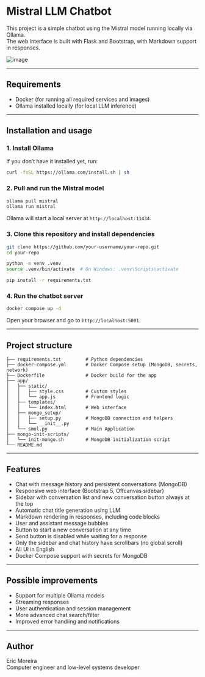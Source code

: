 # Mistral LLM Chatbot

This project is a simple chatbot using the Mistral model running locally via Ollama.  
The web interface is built with Flask and Bootstrap, with Markdown support in responses.

![image](https://github.com/user-attachments/assets/02ec62d7-2d23-4374-ae75-f5b0251319d7)


---

## Requirements

- Docker (for running all required services and images)
- Ollama installed locally (for local LLM inference)

---

## Installation and usage

### 1. Install Ollama

If you don’t have it installed yet, run:

```bash
curl -fsSL https://ollama.com/install.sh | sh
```

### 2. Pull and run the Mistral model

```bash
ollama pull mistral
ollama run mistral
```

Ollama will start a local server at `http://localhost:11434`.

### 3. Clone this repository and install dependencies

```bash
git clone https://github.com/your-username/your-repo.git
cd your-repo

python -m venv .venv
source .venv/bin/activate  # On Windows: .venv\Scripts\activate

pip install -r requirements.txt
```

### 4. Run the chatbot server

```bash
docker compose up -d 
```

Open your browser and go to `http://localhost:5001`.

---

## Project structure

```
├── requirements.txt         # Python dependencies
├── docker-compose.yml       # Docker Compose setup (MongoDB, secrets, network)
├── Dockerfile               # Docker build for the app
├── app/
│   ├── static/
│   │   ├── style.css        # Custom styles
│   │   └── app.js           # Frontend logic
│   ├── templates/
│   │   └── index.html       # Web interface
│   ├── mongo_setup/
│   │   ├── setup.py         # MongoDB connection and helpers
│   │   └── __init__.py
│   └── smol.py              # Main Application
├── mongo-init-scripts/
│   └── init-mongo.sh        # MongoDB initialization script
└── README.md
```

---

## Features

- Chat with message history and persistent conversations (MongoDB)
- Responsive web interface (Bootstrap 5, Offcanvas sidebar)
- Sidebar with conversation list and new conversation button always at the top
- Automatic chat title generation using LLM
- Markdown rendering in responses, including code blocks
- User and assistant message bubbles
- Button to start a new conversation at any time
- Send button is disabled while waiting for a response
- Only the sidebar and chat history have scrollbars (no global scroll)
- All UI in English
- Docker Compose support with secrets for MongoDB

---

## Possible improvements

- Support for multiple Ollama models
- Streaming responses
- User authentication and session management
- More advanced chat search/filter
- Improved error handling and notifications

---

## Author

Eric Moreira  
Computer engineer and low-level systems developer
